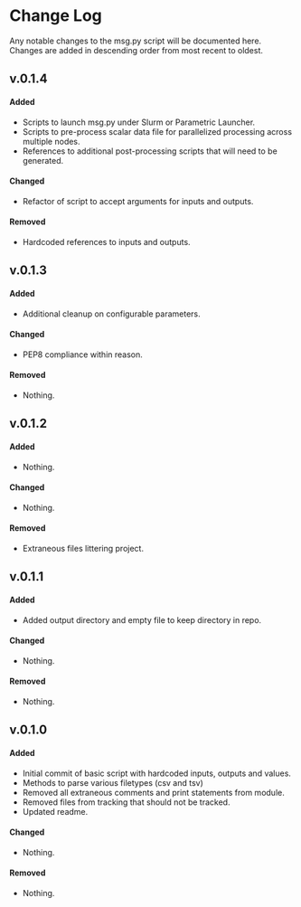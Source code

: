 # Change Log

Any notable changes to the msg.py script will be documented here.
Changes are added in descending order from most recent to oldest.

## v.0.1.4

#### Added
- Scripts to launch msg.py under Slurm or Parametric Launcher.
- Scripts to pre-process scalar data file for parallelized processing across multiple nodes.
- References to additional post-processing scripts that will need to be generated. 

#### Changed
- Refactor of script to accept arguments for inputs and outputs. 

#### Removed
- Hardcoded references to inputs and outputs. 

## v.0.1.3

#### Added
- Additional cleanup on configurable parameters.

#### Changed
- PEP8 compliance within reason.

#### Removed
- Nothing.

## v.0.1.2

#### Added
- Nothing.

#### Changed
- Nothing.

#### Removed
- Extraneous files littering project.

## v.0.1.1

#### Added
- Added output directory and empty file to keep directory in repo.

#### Changed
- Nothing.

#### Removed
- Nothing.

## v.0.1.0

#### Added
- Initial commit of basic script with hardcoded inputs, outputs and values.
- Methods to parse various filetypes (csv and tsv)
- Removed all extraneous comments and print statements from module.
- Removed files from tracking that should not be tracked.
- Updated readme.

#### Changed
- Nothing.

#### Removed
- Nothing.



